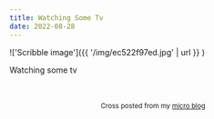 ```yaml
---
title: Watching Some Tv
date: 2022-08-28
---
```

!['Scribble image']({{ '/img/ec522f97ed.jpg' | url }} )
<br>
<p>Watching some tv</p>

<br>
<br>
<center><small>Cross posted from my <a href='http://micro.blog/joshnicholas'>micro blog</a></small></center>
<br>
    